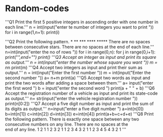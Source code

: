 # Random-codes
'''Q1 Print the first 5 positive integers in ascending order with one number in each line.'''
n = int(input("enter te number of integers you want to print "))
for i in range(1,n+1):
    print(i)

'''Q2 Print the following pattern.
    *
    **
    ***
    ****
    *****
    There are no spaces between consecutive stars. There are no spaces at the end of each line.'''
n=int(input("enter the no of rows "))
for i in range(0,n):
    for j in range(0,i+1):
        print("*",end="")
    print()
'''Q3 Accept an integer as input and print its square as output.'''
n = int(input("enter the number whose square you want "))
m = n*n
print(m)
'''Q4 Accept two integers as input and print their sum as output.'''
n = int(input("Enter the first number "))
m = int(input("Enter the second number "))
a= n+m
print(a)
'''Q5 Accept two words as input and print the two words after adding a space between them.'''
a= input("enter the first word ")
b = input("enter the second word ")
print(a + " " + b)
'''Q6 Accept the registration number of a vehicle as input and print its state-code as output.'''
n= str(input("enter the vehicle registration number "))
print(n[0:2])
'''Q7 Accept a five digit number as input and print the sum of its digits as output.'''
n=input("enter a five digit number ")
a=int(n[0])
b=int(n[1])
c=int(n[2])
d=int(n[3])
e=int(n[4])
print(a+b+c+d+e)
'''Q8  Print the following pattern. There is exactly one space between any two consecutive numbers on any line. There are no spaces at the            
    end of any line.
    1 2 1
    1 2 3 2 1
    1 2 3 4 3 2 1
    1 2 3 4 5 4 3 2 1 '''
    




    
